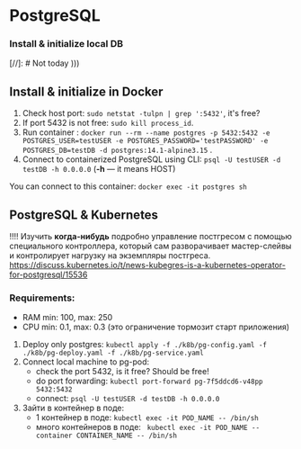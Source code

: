 # PostgreSQL

### Install & initialize local DB

[//]: #<TODO write instalation description>
Not today )))

## Install & initialize in Docker

1. Check host port: `sudo netstat -tulpn | grep ':5432'`, it's free?
2. If port 5432 is not free: `sudo kill process_id`.
3. Run
   container : `docker run --rm --name postgres -p 5432:5432 -e POSTGRES_USER=testUSER -e POSTGRES_PASSWORD='testPASSWORD' -e POSTGRES_DB=testDB -d postgres:14.1-alpine3.15`
   .
4. Connect to containerized PostgreSQL using CLI: `psql -U testUSER -d testDB -h 0.0.0.0` (**-h** —
   it means HOST)

You can connect to this container: `docker exec -it postgres sh`

## PostgreSQL & Kubernetes

!!!! Изучить **когда-нибудь** подробно управление постгресом с помощью специального контроллера,
который сам разворачивает мастер-слейвы и контролирует нагрузку на экземпляры
постгреса. https://discuss.kubernetes.io/t/news-kubegres-is-a-kubernetes-operator-for-postgresql/15536

### Requirements:

- RAM min: 100, max: 250
- CPU min: 0.1, max: 0.3 (это ограничение тормозит старт приложения)

1. Deploy only
   postgres: `kubectl apply -f ./k8b/pg-config.yaml -f ./k8b/pg-deploy.yaml -f ./k8b/pg-service.yaml`
2. Connect local machine to pg-pod:
    - check the port 5432, is it free? Should be free!
    - do port forwarding: `kubectl port-forward pg-7f5ddcd6-v48pp 5432:5432`
    - connect: `psql -U testUSER -d testDB -h 0.0.0.0`
3. Зайти в контейнер в поде:
    - 1 контейнер в поде: `kubectl exec -it POD_NAME -- /bin/sh`
    - много контейнеров в поде: ` kubectl exec -it POD_NAME --container CONTAINER_NAME -- /bin/sh`



